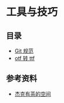 # 工具与技巧

## 目录

- [Git 规范](01)
- [otf 转 ttf](02)

## 参考资料

- [杰克有茶的空间](https://jackwithtea.notion.site/jackwithtea/d0010115e393418bb65141d6cc027b87)